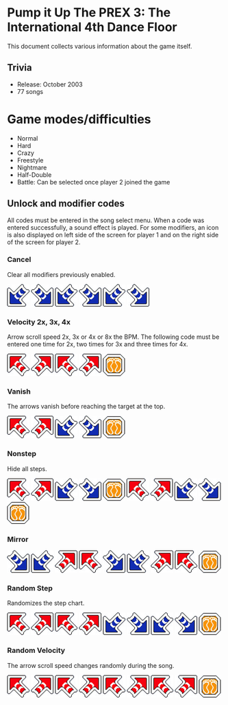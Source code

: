 # Pump it Up The PREX 3: The International 4th Dance Floor
This document collects various information about the game itself.

## Trivia
* Release: October 2003
* 77 songs

# Game modes/difficulties
* Normal
* Hard
* Crazy
* Freestyle
* Nightmare
* Half-Double
* Battle: Can be selected once player 2 joined the game

## Unlock and modifier codes
All codes must be entered in the song select menu. When a code was entered successfully, a sound effect is played. For
some modifiers, an icon is also displayed on left side of the screen for player 1 and on the right side of the screen
for player 2.

### Cancel
Clear all modifiers previously enabled.

![](image/arrow/dl.png)
![](image/arrow/dr.png)
![](image/arrow/dl.png)
![](image/arrow/dr.png)
![](image/arrow/dl.png)
![](image/arrow/dr.png)

### Velocity 2x, 3x, 4x
Arrow scroll speed 2x, 3x or 4x or 8x the BPM. The following code must be entered one time for 2x, two times for 3x and
three times for 4x.

![](image/arrow/ul.png)
![](image/arrow/ur.png)
![](image/arrow/ul.png)
![](image/arrow/ur.png)
![](image/arrow/c.png)

### Vanish
The arrows vanish before reaching the target at the top.

![](image/arrow/ul.png)
![](image/arrow/ur.png)
![](image/arrow/dl.png)
![](image/arrow/dr.png)
![](image/arrow/c.png)

### Nonstep
Hide all steps.

![](image/arrow/ul.png)
![](image/arrow/ur.png)
![](image/arrow/dl.png)
![](image/arrow/dr.png)
![](image/arrow/c.png)
![](image/arrow/ul.png)
![](image/arrow/ur.png)
![](image/arrow/dl.png)
![](image/arrow/dr.png)
![](image/arrow/c.png)

### Mirror
![](image/arrow/dr.png)
![](image/arrow/dl.png)
![](image/arrow/ur.png)
![](image/arrow/ul.png)
![](image/arrow/dr.png)
![](image/arrow/dl.png)
![](image/arrow/ur.png)
![](image/arrow/ul.png)
![](image/arrow/c.png)

### Random Step
Randomizes the step chart.

![](image/arrow/ul.png)
![](image/arrow/ur.png)
![](image/arrow/ul.png)
![](image/arrow/ur.png)
![](image/arrow/dl.png)
![](image/arrow/dr.png)
![](image/arrow/dl.png)
![](image/arrow/dr.png)
![](image/arrow/c.png)

### Random Velocity
The arrow scroll speed changes randomly during the song.

![](image/arrow/ul.png)
![](image/arrow/ur.png)
![](image/arrow/ul.png)
![](image/arrow/ur.png)
![](image/arrow/ul.png)
![](image/arrow/ur.png)
![](image/arrow/ul.png)
![](image/arrow/ur.png)
![](image/arrow/c.png)